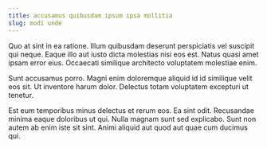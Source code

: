 ```yaml
---
title: accusamus quibusdam ipsum ipsa mollitia
slug: modi unde
---
```


Quo at sint in ea ratione. Illum quibusdam deserunt perspiciatis vel suscipit qui neque. Eaque illo aut iusto dicta molestias nisi eos est. Natus quasi amet ipsam error eius. Occaecati similique architecto voluptatem molestiae enim.

Sunt accusamus porro. Magni enim doloremque aliquid id id similique velit eos sit. Ut inventore harum dolor. Delectus totam voluptatem excepturi ut tenetur.

Est eum temporibus minus delectus et rerum eos. Ea sint odit. Recusandae minima eaque doloribus ut qui. Nulla magnam sunt sed explicabo. Sunt non autem ab enim iste sit sint. Animi aliquid aut quod aut quae cum ducimus qui.
